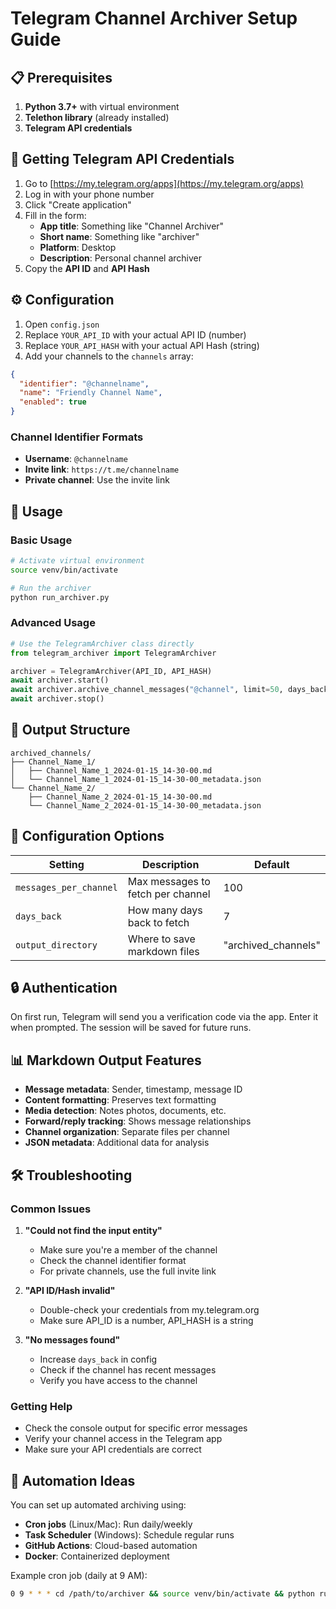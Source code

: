 # Telegram Channel Archiver Setup Guide

## 📋 Prerequisites

1. **Python 3.7+** with virtual environment
2. **Telethon library** (already installed)
3. **Telegram API credentials**

## 🔑 Getting Telegram API Credentials

1. Go to [https://my.telegram.org/apps](https://my.telegram.org/apps)
2. Log in with your phone number
3. Click "Create application"
4. Fill in the form:
   - **App title**: Something like "Channel Archiver"
   - **Short name**: Something like "archiver"
   - **Platform**: Desktop
   - **Description**: Personal channel archiver
5. Copy the **API ID** and **API Hash**

## ⚙️ Configuration

1. Open `config.json`
2. Replace `YOUR_API_ID` with your actual API ID (number)
3. Replace `YOUR_API_HASH` with your actual API Hash (string)
4. Add your channels to the `channels` array:

```json
{
  "identifier": "@channelname",
  "name": "Friendly Channel Name",
  "enabled": true
}
```

### Channel Identifier Formats

- **Username**: `@channelname` 
- **Invite link**: `https://t.me/channelname`
- **Private channel**: Use the invite link

## 🚀 Usage

### Basic Usage
```bash
# Activate virtual environment
source venv/bin/activate

# Run the archiver
python run_archiver.py
```

### Advanced Usage
```python
# Use the TelegramArchiver class directly
from telegram_archiver import TelegramArchiver

archiver = TelegramArchiver(API_ID, API_HASH)
await archiver.start()
await archiver.archive_channel_messages("@channel", limit=50, days_back=3)
await archiver.stop()
```

## 📁 Output Structure

```
archived_channels/
├── Channel_Name_1/
│   ├── Channel_Name_1_2024-01-15_14-30-00.md
│   └── Channel_Name_1_2024-01-15_14-30-00_metadata.json
└── Channel_Name_2/
    ├── Channel_Name_2_2024-01-15_14-30-00.md
    └── Channel_Name_2_2024-01-15_14-30-00_metadata.json
```

## 📝 Configuration Options

| Setting | Description | Default |
|---------|-------------|---------|
| `messages_per_channel` | Max messages to fetch per channel | 100 |
| `days_back` | How many days back to fetch | 7 |
| `output_directory` | Where to save markdown files | "archived_channels" |

## 🔒 Authentication

On first run, Telegram will send you a verification code via the app. Enter it when prompted. The session will be saved for future runs.

## 📊 Markdown Output Features

- **Message metadata**: Sender, timestamp, message ID
- **Content formatting**: Preserves text formatting
- **Media detection**: Notes photos, documents, etc.
- **Forward/reply tracking**: Shows message relationships
- **Channel organization**: Separate files per channel
- **JSON metadata**: Additional data for analysis

## 🛠️ Troubleshooting

### Common Issues

1. **"Could not find the input entity"**
   - Make sure you're a member of the channel
   - Check the channel identifier format
   - For private channels, use the full invite link

2. **"API ID/Hash invalid"**
   - Double-check your credentials from my.telegram.org
   - Make sure API_ID is a number, API_HASH is a string

3. **"No messages found"**
   - Increase `days_back` in config
   - Check if the channel has recent messages
   - Verify you have access to the channel

### Getting Help

- Check the console output for specific error messages
- Verify your channel access in the Telegram app
- Make sure your API credentials are correct

## 🔄 Automation Ideas

You can set up automated archiving using:

- **Cron jobs** (Linux/Mac): Run daily/weekly
- **Task Scheduler** (Windows): Schedule regular runs
- **GitHub Actions**: Cloud-based automation
- **Docker**: Containerized deployment

Example cron job (daily at 9 AM):
```bash
0 9 * * * cd /path/to/archiver && source venv/bin/activate && python run_archiver.py
```